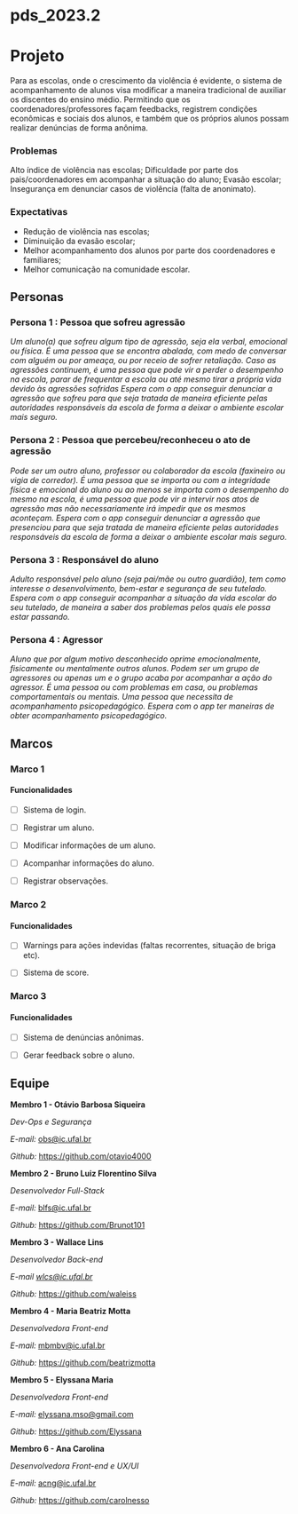 # pds_2023.2

# Projeto
Para as escolas, onde o crescimento da violência é evidente, o sistema de acompanhamento de alunos visa modificar a maneira tradicional de auxiliar os discentes do ensino médio. Permitindo que os coordenadores/professores façam feedbacks, registrem condições econômicas e sociais dos alunos, e também que os próprios alunos possam realizar denúncias de forma anônima.

### Problemas
Alto índice de violência nas escolas;
Dificuldade por parte dos pais/coordenadores em acompanhar a situação do aluno;
Evasão escolar; 
Insegurança em denunciar casos de violência (falta de anonimato).

### Expectativas
- Redução de violência nas escolas;
- Diminuição da evasão escolar;
- Melhor acompanhamento dos alunos por parte dos coordenadores e familiares;
- Melhor comunicação na comunidade escolar.

## Personas

### Persona 1 : Pessoa que sofreu agressão
*Um aluno(a) que sofreu algum tipo de agressão, seja ela verbal, emocional ou física. É uma pessoa que se encontra abalada, com medo de conversar com alguém ou por ameaça, ou por receio de sofrer retaliação. Caso as agressões continuem, é uma pessoa que pode vir a perder o desempenho na escola, parar de frequentar a escola ou até mesmo tirar a própria vida devido às agressões sofridas*
*Espera com o app conseguir denunciar a agressão que sofreu para que seja tratada de maneira eficiente pelas autoridades responsáveis da escola de forma a deixar o ambiente escolar mais seguro.* 

### Persona 2 : Pessoa que percebeu/reconheceu o ato de agressão
*Pode ser um outro aluno, professor ou colaborador da escola (faxineiro ou vigia de corredor). É uma pessoa que se importa ou com a integridade física e emocional do aluno ou ao menos se importa com o desempenho do mesmo na escola, é uma pessoa que pode vir a intervir nos atos de agressão mas não necessariamente irá impedir que os mesmos aconteçam.*
*Espera com o app conseguir denunciar a agressão que presenciou para que seja tratada de maneira eficiente pelas autoridades responsáveis da escola de forma a deixar o ambiente escolar mais seguro.* 

### Persona 3 : Responsável do aluno
*Adulto responsável pelo aluno (seja pai/mãe ou outro guardião), tem como interesse o desenvolvimento, bem-estar e segurança de seu tutelado.*
*Espera com o app conseguir acompanhar a situação da vida escolar do seu tutelado, de maneira a saber dos problemas pelos quais ele possa estar passando.*

### Persona 4 : Agressor 
*Aluno que por algum motivo desconhecido oprime emocionalmente, fisicamente ou mentalmente outros alunos. Podem ser um grupo de agressores ou apenas um e o grupo acaba por acompanhar a ação do agressor. É uma pessoa ou com problemas em casa, ou problemas comportamentais ou mentais. Uma pessoa que necessita de acompanhamento psicopedagógico.*
*Espera com o app ter maneiras de obter acompanhamento psicopedagógico.* 

## Marcos
### Marco 1

#### Funcionalidades
- [ ] Sistema de login.

- [ ] Registrar um aluno.

- [ ] Modificar informações de um aluno.

- [ ] Acompanhar informações do aluno.

- [ ] Registrar observações.

### Marco 2

#### Funcionalidades
- [ ] Warnings para ações indevidas (faltas recorrentes, situação de briga etc).

- [ ] Sistema de score.

### Marco 3

#### Funcionalidades
- [ ] Sistema de denúncias anônimas.

- [ ] Gerar feedback sobre o aluno.


## Equipe
**Membro 1 - Otávio Barbosa Siqueira**

*Dev-Ops e Segurança* 

*E-mail:*  obs@ic.ufal.br

*Github:* https://github.com/otavio4000

**Membro 2 - Bruno Luiz Florentino Silva**

*Desenvolvedor Full-Stack*

*E-mail:* blfs@ic.ufal.br

*Github:* https://github.com/Brunot101

**Membro 3 - Wallace Lins**

*Desenvolvedor Back-end*

*E-mail wlcs@ic.ufal.br*

*Github:* https://github.com/waleiss

**Membro 4 - Maria Beatriz Motta**

*Desenvolvedora Front-end*

*E-mail:* mbmbv@ic.ufal.br

*Github:* https://github.com/beatrizmotta

**Membro 5 - Elyssana Maria**

*Desenvolvedora Front-end*

*E-mail:* elyssana.mso@gmail.com

*Github:* https://github.com/Elyssana

**Membro 6 - Ana Carolina**

*Desenvolvedora Front-end e UX/UI*

*E-mail:* acng@ic.ufal.br

*Github:* https://github.com/carolnesso

